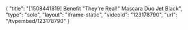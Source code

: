 {
    "title": "[1508441819] Benefit \"They're Real!\" Mascara Duo  Jet Black",
    "type": "solo",
    "layout": "iframe-static",
    "videoId": "123178790",
    "url": "\/tvpembed\/123178790"
}